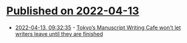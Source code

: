 # [Published on 2022-04-13](index.md)

* [2022-04-13, 09:32:35](https://news.ycombinator.com/item?id=31012685) - [Tokyo’s Manuscript Writing Cafe won't let writers leave until they are finished](https://grapee.jp/en/199026)
